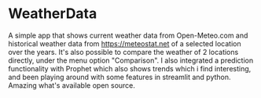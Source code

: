 # WeatherData
A simple app that shows current weather data from Open-Meteo.com
and historical weather data from https://meteostat.net of a selected location over the years.
It's also possible to compare the weather of 2 locations directly, under the menu option "Comparison".
I also integrated a prediction functionality with Prophet which also shows trends which i find interesting, and been playing around with some features in streamlit and python. Amazing what's available open source.
